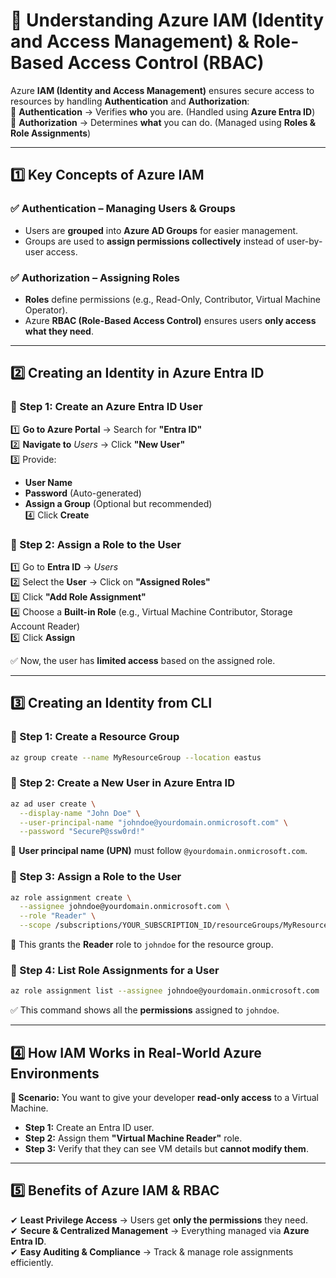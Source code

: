 # **📌 Understanding Azure IAM (Identity and Access Management) & Role-Based Access Control (RBAC)**  

Azure **IAM (Identity and Access Management)** ensures secure access to resources by handling **Authentication** and **Authorization**:  
🔹 **Authentication** → Verifies **who** you are. (Handled using **Azure Entra ID**)  
🔹 **Authorization** → Determines **what** you can do. (Managed using **Roles & Role Assignments**)  

---

## **1️⃣ Key Concepts of Azure IAM**  
### ✅ **Authentication – Managing Users & Groups**  
- Users are **grouped** into **Azure AD Groups** for easier management.  
- Groups are used to **assign permissions collectively** instead of user-by-user access.  

### ✅ **Authorization – Assigning Roles**  
- **Roles** define permissions (e.g., Read-Only, Contributor, Virtual Machine Operator).  
- Azure **RBAC (Role-Based Access Control)** ensures users **only access what they need**.  

---

## **2️⃣ Creating an Identity in Azure Entra ID**  

### **🔹 Step 1: Create an Azure Entra ID User**
1️⃣ **Go to Azure Portal** → Search for **"Entra ID"**  
2️⃣ **Navigate to** *Users* → Click **"New User"**  
3️⃣ Provide:  
   - **User Name**  
   - **Password** (Auto-generated)  
   - **Assign a Group** (Optional but recommended)  
4️⃣ Click **Create**  

### **🔹 Step 2: Assign a Role to the User**
1️⃣ Go to **Entra ID** → *Users*  
2️⃣ Select the **User** → Click on **"Assigned Roles"**  
3️⃣ Click **"Add Role Assignment"**  
4️⃣ Choose a **Built-in Role** (e.g., Virtual Machine Contributor, Storage Account Reader)  
5️⃣ Click **Assign**  

✅ Now, the user has **limited access** based on the assigned role.  

---

## **3️⃣ Creating an Identity from CLI**  

### **🔹 Step 1: Create a Resource Group**
```sh
az group create --name MyResourceGroup --location eastus
```

### **🔹 Step 2: Create a New User in Azure Entra ID**
```sh
az ad user create \
  --display-name "John Doe" \
  --user-principal-name "johndoe@yourdomain.onmicrosoft.com" \
  --password "SecureP@ssw0rd!"
```
🔹 **User principal name (UPN)** must follow `@yourdomain.onmicrosoft.com`.  

### **🔹 Step 3: Assign a Role to the User**
```sh
az role assignment create \
  --assignee johndoe@yourdomain.onmicrosoft.com \
  --role "Reader" \
  --scope /subscriptions/YOUR_SUBSCRIPTION_ID/resourceGroups/MyResourceGroup
```
🔹 This grants the **Reader** role to `johndoe` for the resource group.  

### **🔹 Step 4: List Role Assignments for a User**
```sh
az role assignment list --assignee johndoe@yourdomain.onmicrosoft.com
```
✅ This command shows all the **permissions** assigned to `johndoe`.  

---

## **4️⃣ How IAM Works in Real-World Azure Environments**
**🔹 Scenario:** You want to give your developer **read-only access** to a Virtual Machine.  
- **Step 1:** Create an Entra ID user.  
- **Step 2:** Assign them **"Virtual Machine Reader"** role.  
- **Step 3:** Verify that they can see VM details but **cannot modify them**.  

---

## **5️⃣ Benefits of Azure IAM & RBAC**  
✔ **Least Privilege Access** → Users get **only the permissions** they need.  
✔ **Secure & Centralized Management** → Everything managed via **Azure Entra ID**.  
✔ **Easy Auditing & Compliance** → Track & manage role assignments efficiently.  

